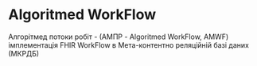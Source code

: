 # Algoritmed WorkFlow 
Алгорітмед потоки робіт - (АМПР - Algoritmed WorkFlow, AMWF) імплементація FHIR WorkFlow в Мета-контентно реляційній базі даних (МКРДБ)
